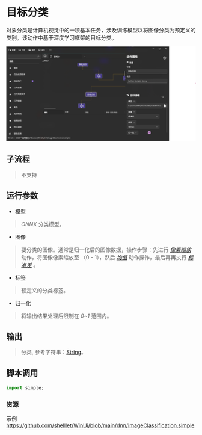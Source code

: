 # 目标分类 
对象分类是计算机视觉中的一项基本任务，涉及训练模型以将图像分类为预定义的类别。该动作中基于深度学习框架的目标分类。

![ImageClassification](./images/01.png ':size=90%')

## 子流程
> 不支持


## 运行参数

* 模型
> *ONNX* 分类模型。
* 图像
>   要分类的图像。通常是归一化后的图像数据，操作步骤：先进行 [*像素缩放*](../actions/image/ScalePixel.md) 动作，将图像像素缩放至 （0 - 1），然后 [*均值*](../actions/image/ImageMean.md) 动作操作，最后再再执行 [*标准差*](../actions/image/ImageStd.md) 。
* 标签
> 预定义的分类标签。

* 归一化
> 将输出结果处理后限制在 *0~1* 范围内。

## 输出

> 分类, 参考字符串：[String](./types/String.md)。    


## 脚本调用

```python
import simple;

```

### 资源

示例 https://github.com/shelllet/WinUi/blob/main/dnn/ImageClassification.simple
